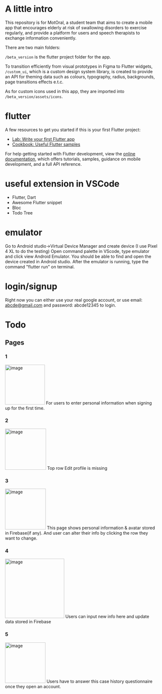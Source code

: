 # A little intro

This repository is for MotOral, a student team that aims to create a mobile app that encourages elderly at risk of swallowing disorders to exercise regularly, and provide a platform for users and speech therapists to exchange information conveniently.

There are two main folders:

`/beta_version` is the flutter project folder for the app.

To transition efficiently from visual prototypes in Figma to Flutter widgets, `/custom_ui`, which is a custom design system library, is created to provide an API for theming data such as colours, typography, radius, backgrounds, page transitions effects e.t.c.

As for custom icons used in this app, they are imported into `/beta_version/assets/icons`.

# flutter

A few resources to get you started if this is your first Flutter project:

- [Lab: Write your first Flutter app](https://docs.flutter.dev/get-started/codelab)
- [Cookbook: Useful Flutter samples](https://docs.flutter.dev/cookbook)

For help getting started with Flutter development, view the
[online documentation](https://docs.flutter.dev/), which offers tutorials,
samples, guidance on mobile development, and a full API reference.

# useful extension in VSCode

- Flutter, Dart
- Awesome Flutter snippet
- Bloc
- Todo Tree

# emulator

Go to Android studio->Virtual Device Manager and create device
(I use Pixel 4 XL to do the testing)
Open command palette in VScode, type emulator and click view Android Emulator. You should be able to find and open the device created in Android studio. After the emulator is running, type the command "flutter run" on terminal.

# login/signup

Right now you can either use your real google account, or use email: abcde@gmail.com and password: abcde12345 to login.

# Todo 
## Pages

### 1
<img width="131" alt="image" src="https://user-images.githubusercontent.com/69338737/202073115-47dd6822-8a32-41d9-84db-ad313c7f8c13.png">
For users to enter personal information when signing up for the first time.

### 2
<img width="135" alt="image" src="https://user-images.githubusercontent.com/69338737/202073196-12b52d00-5aa4-417e-b2fe-10dcabab25a1.png">
Top row Edit profile is missing

### 3
<img width="134" alt="image" src="https://user-images.githubusercontent.com/69338737/202073262-f03d20eb-5799-4457-b500-68b97c101a8e.png">
This page shows personal information & avatar stored in Firebase(if any). And user can alter their info by clicking the row they want to change.

### 4
<img width="195" alt="image" src="https://user-images.githubusercontent.com/69338737/202073343-6d861cbb-d5d8-43d7-9823-5924a4c379f5.png">
Users can input new info here and update data stored in Firebase

### 5
<img width="133" alt="image" src="https://user-images.githubusercontent.com/69338737/202073398-470b9c9a-d76d-4b42-86a8-b6e4d653f5f7.png">
Users have to answer this case history questionnaire once they open an account.


